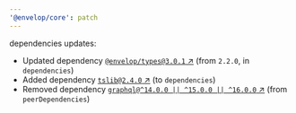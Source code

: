 ```yaml
---
'@envelop/core': patch
---
```

dependencies updates:
  - Updated dependency [`@envelop/types@3.0.1` ↗︎](https://www.npmjs.com/package/@envelop/types/v/3.0.1) (from `2.2.0`, in `dependencies`)
  - Added dependency [`tslib@2.4.0` ↗︎](https://www.npmjs.com/package/tslib/v/2.4.0) (to `dependencies`)
  - Removed dependency [`graphql@^14.0.0 || ^15.0.0 || ^16.0.0` ↗︎](https://www.npmjs.com/package/graphql/v/14.0.0) (from `peerDependencies`)
